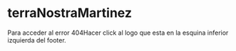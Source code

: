 # terraNostraMartinez
 Para acceder al error 404Hacer click al logo que esta en la esquina inferior izquierda del footer.
